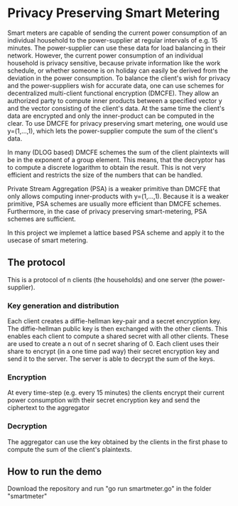 # Privacy Preserving Smart Metering
Smart meters are capable of sending the current power consumption of an individual household to the power-supplier at regular intervals of e.g. 15 minutes. The power-supplier can use these data for load balancing in their network. However, the current power consumption of an individual household is privacy sensitive, because private information like the work schedule, or whether someone is on holiday can easily be derived from the deviation in the power consumption. To balance the client's wish for privacy and the power-suppliers wish for accurate data, one can use schemes for decentralized multi-client functional encryption (DMCFE). They allow an authorized party to compute inner products between a specified vector y and the vector consisting of the client's data. At the same time the client's data are encrypted and only the inner-product can be computed in the clear. To use DMCFE for privacy preserving smart metering, one would use y=(1,...,1), which lets the power-supplier compute the sum of the client's data.

In many (DLOG based) DMCFE schemes the sum of the client plaintexts will be in the exponent of a group element. This means, that the decryptor has to compute a discrete logarithm to obtain the result. This is not very efficient and restricts the size of the numbers that can be handled.

Private Stream Aggregation (PSA) is a weaker primitive than DMCFE that only allows computing inner-products with y=(1,...,1). Because it is a weaker primitive, PSA schemes are usually more efficient than DMCFE schemes. Furthermore, in the case of privacy preserving smart-metering, PSA schemes are sufficient.

In this project we implemet a lattice based PSA scheme and apply it to the usecase of smart metering.

## The protocol
This is a protocol of n clients (the households) and one server (the power-supplier).
### Key generation and distribution
Each client creates a diffie-hellman key-pair and a secret encryption key. The diffie-hellman public key is then exchanged with the other clients. This enables each client to compute a shared secret with all other clients. These are used to create a n out of n secret sharing of 0. Each client uses their share to encrypt (in a one time pad way) their secret encryption key and send it to the server. The server is able to decrypt the sum of the keys.

### Encryption
At every time-step (e.g. every 15 minutes) the clients encrypt their current power consumption with their secret encryption key and send the ciphertext to the aggregator

### Decryption
The aggregator can use the key obtained by the clients in the first phase to compute the sum of the client's plaintexts.

## How to run the demo
Download the repository and run "go run smartmeter.go" in the folder "smartmeter"
